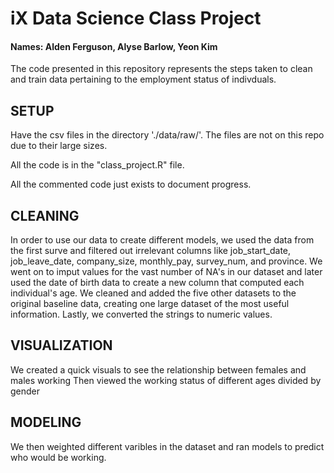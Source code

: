 # iX Data Science Class Project

#### Names: Alden Ferguson, Alyse Barlow, Yeon Kim
The code presented in this repository represents the steps taken to clean and train data pertaining to the employment status of indivduals.

## SETUP
Have the csv files in the directory './data/raw/'. The files are not on this repo due to their large sizes.

All the code is in the "class_project.R" file.

All the commented code just exists to document progress.

## CLEANING
In order to use our data to create different models, we used the data from the first surve and filtered out irrelevant columns like job_start_date, job_leave_date, company_size, monthly_pay, survey_num, and province.
We went on to imput values for the vast number of NA's in our dataset and later used the date of birth data to create a new column that computed each individual's age. 
We cleaned and added the five other datasets to the original baseline data, creating one large dataset of the most useful information.
Lastly, we converted the strings to numeric values.

## VISUALIZATION
We created a quick visuals to see the relationship between females and males working 
Then viewed the working status of different ages divided by gender 

## MODELING
We then weighted different varibles in the dataset and ran models to predict who would be working.
